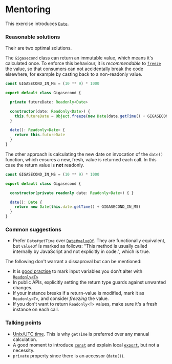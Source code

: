 # Mentoring

This exercise introduces [`Date`][ref-date].

### Reasonable solutions

Their are two optimal solutions. 

The `Gigasecond` class can return an  immutable value, which means it's 
calculated once. To enforce this behaviour, it is _recommendable_ to [`freeze`][ref-freeze]
the value, so that consumers can not accidentally break the code elsewhere,
for example by casting back to a non-readonly value.

```typescript
const GIGASECOND_IN_MS = (10 ** 9) * 1000

export default class Gigasecond {

  private futureDate: Readonly<Date>

  constructor(date: Readonly<Date>) {
    this.futureDate = Object.freeze(new Date(date.getTime() + GIGASECOND_IN_MS))
  }

  date(): Readonly<Date> {
    return this.futureDate
  }
}
```

The other approach is calculating the new date on invocation of the `date()`
function, which ensures a new, fresh, value is returned each call. In this case
the return value is **not** readonly.

```typescript
const GIGASECOND_IN_MS = (10 ** 9) * 1000

export default class Gigasecond {

  constructor(private readonly date: Readonly<Date>) { }

  date(): Date {
    return new Date(this.date.getTime() + GIGASECOND_IN_MS)
  }
}
```

### Common suggestions

- Prefer `Date#getTime` over [`Date#valueOf`][ref-value-of]. They are functionally equivalent, but
  `valueOf` is marked as follows: "This method is usually called internally by JavaScript and not explicitly in code.",
  which is true.
  
The following don't warrant a dissaproval but can be mentioned:

- It is [good practise][ref-common-mistakes] to mark input variables you don't alter with [`Readonly<T>`][ref-mapped-types]
- In public APIs, explicitly setting the return type guards against unwanted changes.
- If your instance breaks if a return-value is modified, mark it as `Readonly<T>`, and consider _freezing_ the value.
- If you don't want to return `Readonly<T>` values, make sure it's a fresh instance on each call.

### Talking points

- [Unix/UTC time][wiki-unix]. This is why `getTime` is preferred over any manual calculation.
- A good moment to introduce [`const`][ref-const] and explain local [`export`][ref-export], but not a necessity.
- `private` property since there is an accessor (`date()`).

[wiki-unix]: https://en.wikipedia.org/wiki/Unix_time
[ref-const]: https://developer.mozilla.org/en-US/docs/Web/JavaScript/Reference/Statements/const
[ref-export]: https://developer.mozilla.org/en-US/docs/web/javascript/reference/statements/export
[ref-mapped-types]: https://www.typescriptlang.org/docs/handbook/advanced-types.html#mapped-types
[ref-value-of]: https://developer.mozilla.org/en-US/docs/Web/JavaScript/Reference/Global_Objects/Date/valueOf
[ref-common-mistakes]: https://github.com/DefinitelyTyped/DefinitelyTyped#common-mistakes
[ref-freeze]: https://developer.mozilla.org/en-US/docs/Web/JavaScript/Reference/Global_Objects/Object/freeze
[ref-date]: https://developer.mozilla.org/en-US/docs/Web/JavaScript/Reference/Global_Objects/Date
